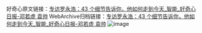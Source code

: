 好奇心原文链接：[专访罗永浩：43 个细节告诉你，他如何走到今天_智能_好奇心日报-邓若虚 袁帅](https://www.qdaily.com/articles/774.html)
WebArchive归档链接：[专访罗永浩：43 个细节告诉你，他如何走到今天_智能_好奇心日报-邓若虚 袁帅](http://web.archive.org/web/20171014161213/http://www.qdaily.com:80/articles/774.html)
![image](http://ww3.sinaimg.cn/large/007d5XDply1g3v43p0n2oj30pvcn0e86)